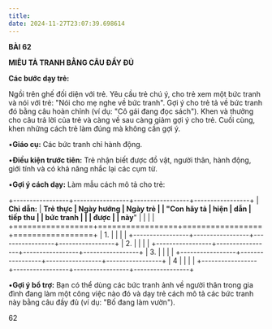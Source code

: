 ```yaml
---
title: 
date: 2024-11-27T23:07:39.698614
---
```

**BÀI 62**

**MIÊU TẢ TRANH BẰNG CÂU ĐẦY ĐỦ**

**Các bước dạy trẻ:**

Ngồi trên ghế đối diện với trẻ. Yêu cầu trẻ chú ý, cho trẻ xem một bức
tranh và nói với trẻ: "Nói cho mẹ nghe về bức tranh". Gợi ý cho trẻ tả
về bức tranh đó bằng câu hoàn chỉnh (ví dụ: "Cô gái đang đọc sách").
Khen và thưởng cho câu trả lời của trẻ và càng về sau càng giảm gợi ý
cho trẻ. Cuối cùng, khen những cách trẻ làm đúng mà không cần gợi ý.

•**Giáo cụ:** Các bức tranh chỉ hành động.

•**Điều kiện trước tiên:** Trẻ nhận biết được đồ vật, người thân, hành
động, giới tính và có khả năng nhắc lại các cụm từ.

•**Gợi ý cách dạy:** Làm mẫu cách mô tả cho trẻ:

+-----------------+-----------------+-----------------+-----------------+
| **Chỉ dẫn:** | **Trẻ thực      | **Ngày hướng    | **Ngày trẻ    |
| "**Con hãy tả | hiện**          | dẫn**           | tiếp thu      |
| bức** **tranh |                 |                 | được**        |
| này**"        |                 |                 |                 |
+=================+=================+=================+=================+
| 1.           |                 |                 |                 |
+-----------------+-----------------+-----------------+-----------------+
| 2.           |                 |                 |                 |
+-----------------+-----------------+-----------------+-----------------+
| 3.           |                 |                 |                 |
+-----------------+-----------------+-----------------+-----------------+
| 4             |                 |                 |                 |
+-----------------+-----------------+-----------------+-----------------+

•**Gợi ý bổ trợ:** Bạn có thể dùng các bức tranh ảnh về người thân
trong gia đình đang làm một công việc nào đó và dạy trẻ cách mô tả các
bức tranh này bằng câu đầy đủ (ví dụ: "Bố đang làm vườn").

62

